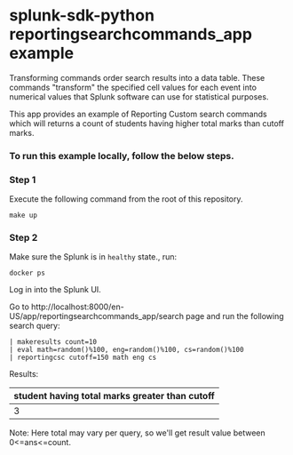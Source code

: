 splunk-sdk-python reportingsearchcommands_app example
========================================

Transforming commands order search results into a data table. These commands "transform" the specified cell values for each event into numerical values that Splunk software can use for statistical purposes.

This app provides an example of Reporting Custom search commands which will returns a count of students having higher total marks than cutoff marks.

### To run this example locally, follow the below steps.

### Step 1
Execute the following command from the root of this repository.
```shell
make up
```

### Step 2
Make sure the Splunk is in `healthy` state., run:
```shell
docker ps
```
Log in into the Splunk UI.

Go to http://localhost:8000/en-US/app/reportingsearchcommands_app/search page and run the following search query:
```
| makeresults count=10
| eval math=random()%100, eng=random()%100, cs=random()%100
| reportingcsc cutoff=150 math eng cs
```
Results:

student having total marks greater than cutoff|
:-----|
3 |
Note: Here total may vary per query, so we'll get result value between 0<=ans<=count.
